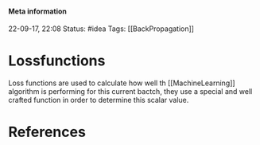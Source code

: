 #### Meta information
22-09-17, 22:08
Status: #idea
Tags: [[BackPropagation]]





# Lossfunctions
Loss functions are used to calculate how well th [[MachineLearning]] algorithm is performing for this current bactch, they use a special and well crafted function in order to determine this scalar value.






# References
